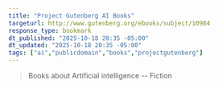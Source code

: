 ```yaml
---
title: "Project Gutenberg AI Books"
targeturl: http://www.gutenberg.org/ebooks/subject/10984
response_type: bookmark
dt_published: "2025-10-18 20:35 -05:00"
dt_updated: "2025-10-18 20:35 -05:00"
tags: ["ai","publicdomain","books","projectgutenberg"]
---
```


> Books about Artificial intelligence -- Fiction